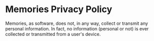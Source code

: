 # Memories Privacy Policy
Memories, as software, does not, in any way, collect or transmit any personal information. In fact, no information (personal or not) is ever collected or transmitted from a user's device.
